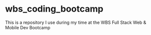 # wbs_coding_bootcamp
This is a repository I use during my time at the WBS Full Stack Web &amp; Mobile Dev Bootcamp
